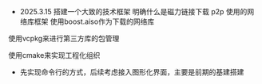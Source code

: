 * 2025.3.15
搭建一个大致的技术框架
明确什么是磁力链接下载 p2p
使用的网络库框架 使用boost.aiso作为下载的网络库

使用vcpkg来进行第三方库的包管理

使用cmake来实现工程化组织


* 先实现命令行的方式，后续考虑接入图形化界面，主要是前期的基建搭建

